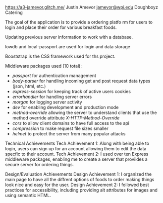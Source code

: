 https://a3-jamevor.glitch.me/
Justin Amevor
jamevor@wpi.edu
Doughboyz Catering

The goal of the application is to provide a ordering platfo rm for users to login
and place their order for various breakfast foods.

Updating previous server information to work with a database.

lowdb and local-passport are used for login and data storage

Booststrap is the CSS framework used for ths project.


Middleware packages used (10 total):

* _passport_ for authentication management
* _body-parser_ for handling incoming get and post request data types (json, html, etc.)
* _express-session_ for keeping track of active users cookies
* _errorhandler_ for handling server errors
* _morgan_ for logging server activity
* _dev_ for enabling development and production mode
* _method-override_ allowing the server to understand clients that use the method override attribute _X-HTTP-Method-Override_
* _cors_ to allow client domains to have full access to the api
* _compression_ to make request file sizes smaller
* _helmet_ to protect the server from many popular attacks



Technical Achievements
Tech Achievement 1: Along with being able to login, users can sign up for an account allowing them to edit the data specfic to their account.
Tech Achievement 2: I used over ten Express middleware packages, enabling me to create a server that proviides a secure server for ordering things.

Design/Evaluation Achievements
Design Achievement 1: I organized the main page to have all the diffrent options of foods to order making things look nice and easy for the user.
Design Achievement 2: I followed best practices for accessibility, including providing alt attributes for images and using semantic HTML. 








